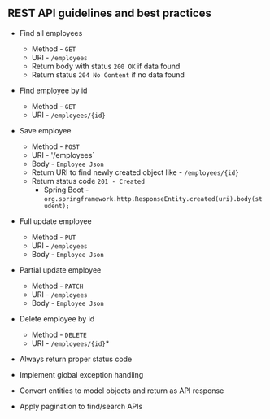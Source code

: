 ## REST API guidelines and best practices
* Find all employees
	* Method - `GET`
	* URI - `/employees`
	* Return body with status `200 OK` if data found
	* Return status `204 No Content` if no data found
	
* Find employee by id
	* Method - `GET`
	* URI - `/employees/{id}`
	
* Save employee
	* Method - `POST`
	* URI - '/employees`
	* Body - `Employee Json`
	* Return URI to find newly created object like - `/employees/{id}`
	* Return status code `201 - Created`
		* Spring Boot - `org.springframework.http.ResponseEntity.created(uri).body(student);`

* Full update employee
	* Method - `PUT`
	* URI - `/employees`
	* Body - `Employee Json`
	
* Partial update employee
	* Method - `PATCH`
	* URI - `/employees`
	* Body - `Employee Json`
	
* Delete employee by id
	* Method - `DELETE`
	* URI - `/employees/{id}`*
	
* Always return proper status code
* Implement global exception handling
* Convert entities to model objects and return as API response
* Apply pagination to find/search APIs
